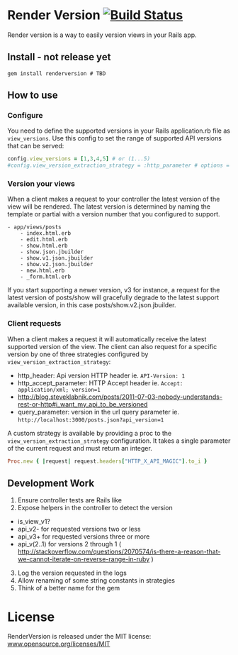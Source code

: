 # Render Version [![Build Status](https://secure.travis-ci.org/bwillis/renderversion.png?branch=master)](http://travis-ci.org/bwillis/renderversion)

Render version is a way to easily version views in your Rails app.

## Install - not release yet

```
gem install renderversion # TBD
```

## How to use

### Configure

You need to define the supported versions in your Rails application.rb file as
```view_versions```. Use this config to set the range of supported API
versions that can be served:

```ruby
config.view_versions = [1,3,4,5] # or (1...5)
#config.view_version_extraction_strategy = :http_parameter # options = :http_header, :http_accept_parameter, :query_parameter, custom Proc
```

### Version your views

When a client makes a request to your controller the latest version of the
view will be rendered. The latest version is determined by naming the template
or partial with a version number that you configured to support.

```
- app/views/posts
    - index.html.erb
    - edit.html.erb
    - show.html.erb
    - show.json.jbuilder
    - show.v1.json.jbuilder
    - show.v2.json.jbuilder
    - new.html.erb
    - _form.html.erb
```

If you start supporting a newer version, v3 for instance, a request for the latest
version of posts/show will gracefully degrade to the latest support available
version, in this case posts/show.v2.json.jbuilder.

### Client requests

When a client makes a request it will automatically receive the latest supported
version of the view. The client can also request for a specific version by one of three
strategies configured by ``view_version_extraction_strategy``:

 - http_header: Api version HTTP header ie. ```API-Version: 1```
 - http_accept_parameter: HTTP Accept header ie. ```Accept: application/xml; version=1```
  - http://blog.steveklabnik.com/posts/2011-07-03-nobody-understands-rest-or-http#i_want_my_api_to_be_versioned
 - query_parameter: version in the url query parameter ie. ```http://localhost:3000/posts.json?api_version=1```

A custom strategy is available by providing a proc to the ``view_version_extraction_strategy`` configuration. It
takes a single parameter of the current request and must return an integer.

```ruby
Proc.new { |request| request.headers["HTTP_X_API_MAGIC"].to_i }
```

## Development Work

1. Ensure controller tests are Rails like
2. Expose helpers in the controller to detect the version
 - is_view_v1?
 - api_v2- for requested versions two or less
 - api_v3+ for requested versions three or more
 - api_v(2..1) for versions 2 through 1   ( http://stackoverflow.com/questions/2070574/is-there-a-reason-that-we-cannot-iterate-on-reverse-range-in-ruby )
3. Log the version requested in the logs
4. Allow renaming of some string constants in strategies
5. Think of a better name for the gem

# License

RenderVersion is released under the MIT license: www.opensource.org/licenses/MIT

